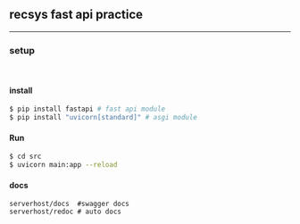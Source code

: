 ## recsys fast api practice
<hr>

### setup
<br>

#### install 
```bash
$ pip install fastapi # fast api module
$ pip install "uvicorn[standard]" # asgi module
```


#### Run 
```bash
$ cd src
$ uvicorn main:app --reload 
```

#### docs
```vim
serverhost/docs  #swagger docs
serverhost/redoc # auto docs 
```



